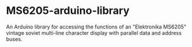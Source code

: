 # MS6205-arduino-library
An Arduino library for accessing the functions of an "Elektronika MS6205" vintage soviet multi-line character display with parallel data and address buses.
